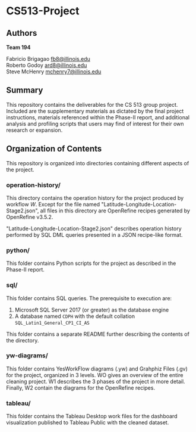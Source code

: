 # CS513-Project

## Authors

__Team 194__

Fabricio Brigagao <fb8@illinois.edu> \
Roberto Godoy <ard8@illinois.edu> \
Steve McHenry <mchenry7@illinois.edu>

## Summary
This repository contains the deliverables for the CS 513 group project. Included are the supplementary materials as dictated by the final project instructions, materials referenced within the Phase-II report, and additional analysis and profiling scripts that users may find of interest for their own research or expansion.

## Organization of Contents
This repository is organized into directories containing different aspects of the project.

### operation-history/
This directory contains the operation history for the project produced by workflow _W_. Except for the file named "Latitude-Longitude-Location-Stage2.json", all files in this directory are OpenRefine recipes generated by OpenRefine v3.5.2.

"Latitude-Longitude-Location-Stage2.json" describes operation history performed by SQL DML queries presented in a JSON recipe-like format.

### python/
This folder contains Python scripts for the project as described in the Phase-II report.

### sql/
This folder contains SQL queries. The prerequisite to execution are:
1. Microsoft SQL Server 2017 (or greater) as the database engine
1. A database named `CDPH` with the default collation `SQL_Latin1_General_CP1_CI_AS`

This folder contains a separate README further describing the contents of the directory.

### yw-diagrams/
This folder contains YesWorkFlow diagrams (.yw) and Grahphiz Files (.gv) for the project, organized in 3 levels. WO gives an overview of the entire cleaning project. W1 describes the 3 phases of the project in more detail. Finally, W2 contain the diagrams for the OpenRefine recipes.

### tableau/
This folder contains the Tableau Desktop work files for the dashboard visualization published to Tableau Public with the cleaned dataset.
